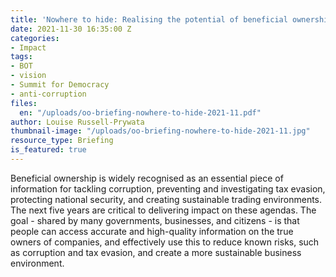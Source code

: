 ```yaml
---
title: 'Nowhere to hide: Realising the potential of beneficial ownership reform'
date: 2021-11-30 16:35:00 Z
categories:
- Impact
tags:
- BOT
- vision
- Summit for Democracy
- anti-corruption
files:
  en: "/uploads/oo-briefing-nowhere-to-hide-2021-11.pdf"
author: Louise Russell-Prywata
thumbnail-image: "/uploads/oo-briefing-nowhere-to-hide-2021-11.jpg"
resource_type: Briefing
is_featured: true
---
```


Beneficial ownership is widely recognised as an essential piece of information for tackling corruption, preventing and investigating tax evasion, protecting national security, and creating sustainable trading environments. The next five years are critical to delivering impact on these agendas. The goal - shared by many governments, businesses, and citizens - is that people can access accurate and high-quality information on the true owners of companies, and effectively use this to reduce known risks, such as corruption and tax evasion, and create a more sustainable business environment.